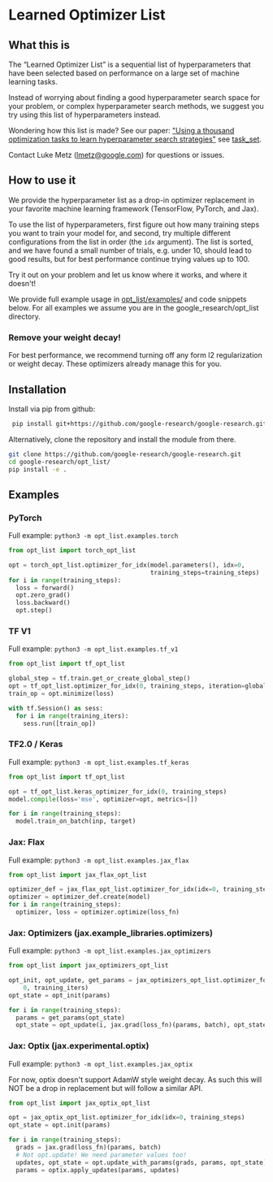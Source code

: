# Learned Optimizer List

## What this is

The “Learned Optimizer List” is a sequential list of hyperparameters that have been selected based on performance on a large set of machine learning tasks.

Instead of worrying about finding a good hyperparameter search space for your problem, or complex hyperparameter search methods, we suggest you try using this list of hyperparameters instead.

Wondering how this list is made? See our paper: ["Using a thousand optimization tasks to learn hyperparameter search strategies"](https://arxiv.org/abs/2002.11887) see [task\_set](https://github.com/google-research/google-research/tree/master/task_set).

Contact Luke Metz (lmetz@google.com) for questions or issues.

## How to use it

We provide the hyperparameter list as a drop-in optimizer replacement in your favorite machine learning framework (TensorFlow, PyTorch, and Jax).

To use the list of hyperparameters, first figure out how many training steps you want to train your model for,
and second, try multiple different configurations from the list in order (the `idx` argument).
The list is sorted, and we have found a small number of trials, e.g. under 10, should lead to good results, but for best performance continue trying values up to 100.

Try it out on your problem and let us know where it works, and where it doesn't!

We provide full example usage in [opt\_list/examples/](https://github.com/google-research/google-research/tree/master/opt_list/opt_list/examples) and code snippets below.
For all examples we assume you are in the google\_research/opt\_list directory.

### Remove your weight decay!

For best performance, we recommend turning off any form l2 regularization or
weight decay. These optimizers already manage this for you.


## Installation
Install via pip from github:

```bash
 pip install git+https://github.com/google-research/google-research.git#subdirectory=opt_list
 ```

 Alternatively, clone the repository and install the module from there.

 ```bash
git clone https://github.com/google-research/google-research.git
cd google-research/opt_list/
pip install -e .
 ```

## Examples

### PyTorch
Full example: `python3 -m opt_list.examples.torch`

```python
from opt_list import torch_opt_list

opt = torch_opt_list.optimizer_for_idx(model.parameters(), idx=0,
                                       training_steps=training_steps)
for i in range(training_steps):
  loss = forward()
  opt.zero_grad()
  loss.backward()
  opt.step()
```

### TF V1
Full example: `python3 -m opt_list.examples.tf_v1`

```python
from opt_list import tf_opt_list

global_step = tf.train.get_or_create_global_step()
opt = tf_opt_list.optimizer_for_idx(0, training_steps, iteration=global_step)
train_op = opt.minimize(loss)

with tf.Session() as sess:
  for i in range(training_iters):
    sess.run([train_op])
```

### TF2.0 / Keras
Full example: `python3 -m opt_list.examples.tf_keras`

```python
from opt_list import tf_opt_list

opt = tf_opt_list.keras_optimizer_for_idx(0, training_steps)
model.compile(loss='mse', optimizer=opt, metrics=[])

for i in range(training_steps):
  model.train_on_batch(inp, target)
```

### Jax: Flax
Full example: `python3 -m opt_list.examples.jax_flax`


```python
from opt_list import jax_flax_opt_list

optimizer_def = jax_flax_opt_list.optimizer_for_idx(idx=0, training_steps)
optimizer = optimizer_def.create(model)
for i in range(training_steps):
  optimizer, loss = optimizer.optimize(loss_fn)
```


### Jax: Optimizers (jax.example_libraries.optimizers)
Full example: `python3 -m opt_list.examples.jax_optimizers`

```python
from opt_list import jax_optimizers_opt_list

opt_init, opt_update, get_params = jax_optimizers_opt_list.optimizer_for_idx(
    0, training_iters)
opt_state = opt_init(params)

for i in range(training_steps):
  params = get_params(opt_state)
  opt_state = opt_update(i, jax.grad(loss_fn)(params, batch), opt_state)
```

### Jax: Optix (jax.experimental.optix)
Full example: `python3 -m opt_list.examples.jax_optix`

For now, optix doesn't support AdamW style weight decay. As such this will NOT
be a drop in replacement but will follow a similar API.

```python
from opt_list import jax_optix_opt_list

opt = jax_optix_opt_list.optimizer_for_idx(idx=0, training_steps)
opt_state = opt.init(params)

for i in range(training_steps):
  grads = jax.grad(loss_fn)(params, batch)
  # Not opt.update! We need parameter values too!
  updates, opt_state = opt.update_with_params(grads, params, opt_state)
  params = optix.apply_updates(params, updates)
```


